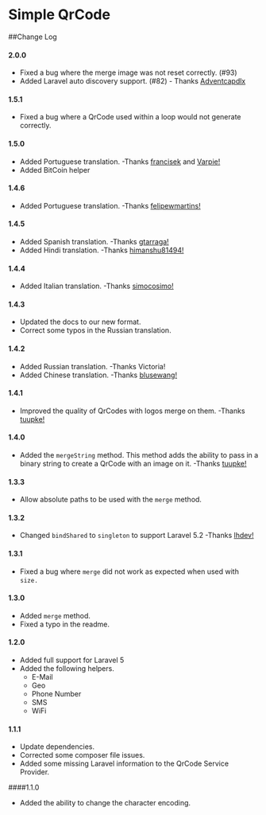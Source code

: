 Simple QrCode
=============

##Change Log

#### 2.0.0
* Fixed a bug where the merge image was not reset correctly. (#93)
* Added Laravel auto discovery support. (#82) - Thanks [Adventcapdlx](https://github.com/Adventcapdlx)

#### 1.5.1
* Fixed a bug where a QrCode used within a loop would not generate correctly.

#### 1.5.0
* Added Portuguese translation. -Thanks [francisek](https://github.com/francisek) and [Varpie!](https://github.com/Varpie)
* Added BitCoin helper

#### 1.4.6
* Added Portuguese translation. -Thanks [felipewmartins!](https://github.com/felipewmartins)

#### 1.4.5
* Added Spanish translation. -Thanks [gtarraga!](https://github.com/gtarraga)
* Added Hindi translation. -Thanks [himanshu81494!](https://github.com/himanshu81494)

#### 1.4.4
* Added Italian translation. -Thanks [simocosimo!](https://github.com/simocosimo)

#### 1.4.3
* Updated the docs to our new format.
* Correct some typos in the Russian translation.

#### 1.4.2
* Added Russian translation. -Thanks Victoria!
* Added Chinese translation. -Thanks [blusewang!](https://github.com/blusewang)

#### 1.4.1
* Improved the quality of QrCodes with logos merge on them.  -Thanks [tuupke!](https://github.com/tuupke)

#### 1.4.0
* Added the `mergeString` method.  This method adds the ability to pass in a binary string to create a QrCode with an image on it.  -Thanks [tuupke!](https://github.com/tuupke)

#### 1.3.3
* Allow absolute paths to be used with the `merge` method.

#### 1.3.2
* Changed `bindShared` to `singleton` to support Laravel 5.2  -Thanks [lhdev!](https://github.com/lhdev)

#### 1.3.1
* Fixed a bug where `merge` did not work as expected when used with `size.`

#### 1.3.0
* Added `merge` method.
* Fixed a typo in the readme.

#### 1.2.0
* Added full support for Laravel 5
* Added the following helpers.
  * E-Mail
  * Geo
  * Phone Number
  * SMS
  * WiFi

#### 1.1.1
* Update dependencies.
* Corrected some composer file issues.
* Added some missing Laravel information to the QrCode Service Provider.

####1.1.0
* Added the ability to change the character encoding.
